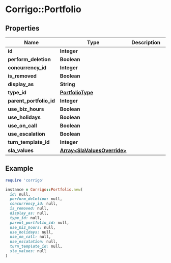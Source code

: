 # Corrigo::Portfolio

## Properties

| Name | Type | Description | Notes |
| ---- | ---- | ----------- | ----- |
| **id** | **Integer** |  | [optional] |
| **perform_deletion** | **Boolean** |  | [optional] |
| **concurrency_id** | **Integer** |  | [optional] |
| **is_removed** | **Boolean** |  | [optional] |
| **display_as** | **String** |  | [optional] |
| **type_id** | [**PortfolioType**](PortfolioType.md) |  | [optional] |
| **parent_portfolio_id** | **Integer** |  | [optional] |
| **use_biz_hours** | **Boolean** |  | [optional] |
| **use_holidays** | **Boolean** |  | [optional] |
| **use_on_call** | **Boolean** |  | [optional] |
| **use_escalation** | **Boolean** |  | [optional] |
| **turn_template_id** | **Integer** |  | [optional] |
| **sla_values** | [**Array&lt;SlaValuesOverride&gt;**](SlaValuesOverride.md) |  | [optional] |

## Example

```ruby
require 'corrigo'

instance = Corrigo::Portfolio.new(
  id: null,
  perform_deletion: null,
  concurrency_id: null,
  is_removed: null,
  display_as: null,
  type_id: null,
  parent_portfolio_id: null,
  use_biz_hours: null,
  use_holidays: null,
  use_on_call: null,
  use_escalation: null,
  turn_template_id: null,
  sla_values: null
)
```

